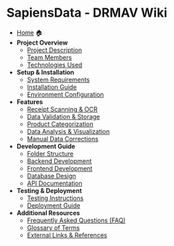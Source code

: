 # SapiensData - DRMAV Wiki

- [Home](home) 🏠
- **Project Overview**
  - [Project Description](project-description)
  - [Team Members](team-members)
  - [Technologies Used](technologies-used)
- **Setup & Installation**
  - [System Requirements](system-requirements)
  - [Installation Guide](installation-guide)
  - [Environment Configuration](environment-configuration)
- **Features**
  - [Receipt Scanning & OCR](receipt-scanning-ocr)
  - [Data Validation & Storage](data-validation-storage)
  - [Product Categorization](product-categorization)
  - [Data Analysis & Visualization](data-analysis-visualization)
  - [Manual Data Corrections](manual-data-corrections)
- **Development Guide**
  - [Folder Structure](folder-structure)
  - [Backend Development](backend-development)
  - [Frontend Development](frontend-development)
  - [Database Design](database-design)
  - [API Documentation](api-documentation)
- **Testing & Deployment**
  - [Testing Instructions](testing-instructions)
  - [Deployment Guide](deployment-guide)
- **Additional Resources**
  - [Frequently Asked Questions (FAQ)](faq)
  - [Glossary of Terms](glossary)
  - [External Links & References](external-links)
